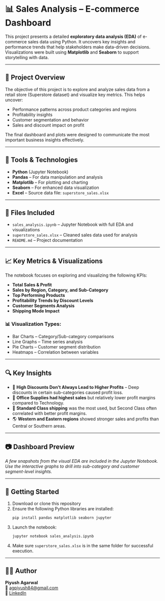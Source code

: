 # 📊 Sales Analysis – E-commerce Dashboard

This project presents a detailed **exploratory data analysis (EDA)** of e-commerce sales data using Python. It uncovers key insights and performance trends that help stakeholders make data-driven decisions. Visualizations were built using **Matplotlib** and **Seaborn** to support storytelling with data.

---

## 📌 Project Overview

The objective of this project is to explore and analyze sales data from a retail store (Superstore dataset) and visualize key metrics. This helps uncover:

- Performance patterns across product categories and regions
- Profitability insights
- Customer segmentation and behavior
- Sales and discount impact on profit

The final dashboard and plots were designed to communicate the most important business insights effectively.

---

## 🧰 Tools & Technologies

- **Python** (Jupyter Notebook)
- **Pandas** – For data manipulation and analysis
- **Matplotlib** – For plotting and charting
- **Seaborn** – For enhanced data visualization
- **Excel** – Source data file: `superstore_sales.xlsx`

---

## 📁 Files Included

- `sales_analysis.ipynb` – Jupyter Notebook with full EDA and visualizations
- `superstore_sales.xlsx` – Cleaned sales data used for analysis
- `README.md` – Project documentation

---

## 📈 Key Metrics & Visualizations

The notebook focuses on exploring and visualizing the following KPIs:

- **Total Sales & Profit**
- **Sales by Region, Category, and Sub-Category**
- **Top Performing Products**
- **Profitability Trends by Discount Levels**
- **Customer Segments Analysis**
- **Shipping Mode Impact**

### 📊 Visualization Types:

- Bar Charts – Category/Sub-category comparisons
- Line Graphs – Time series analysis
- Pie Charts – Customer segment distribution
- Heatmaps – Correlation between variables

---

## 🔍 Key Insights

- 📌 **High Discounts Don't Always Lead to Higher Profits** – Deep discounts in certain sub-categories caused profit loss.
- 🛒 **Office Supplies had highest sales** but relatively lower profit margins compared to Technology.
- 🚚 **Standard Class shipping** was the most used, but Second Class often correlated with better profit margins.
- 🌎 **Western and Eastern regions** showed stronger sales and profits than Central or Southern areas.

---

## 📷 Dashboard Preview

_A few snapshots from the visual EDA are included in the Jupyter Notebook. Use the interactive graphs to drill into sub-category and customer segment-level insights._

---

## 🚀 Getting Started

1. Download or clone this repository
2. Ensure the following Python libraries are installed:
    ```bash
    pip install pandas matplotlib seaborn jupyter
    ```
3. Launch the notebook:
    ```bash
    jupyter notebook sales_analysis.ipynb
    ```
4. Make sure `superstore_sales.xlsx` is in the same folder for successful execution.

---

## 🙋‍♂️ Author

**Piyush Agarwal**  
📧 agpiyush84@gmail.com  
🔗 [LinkedIn](https://www.linkedin.com/in/agpiyush84/)

